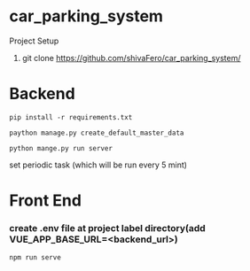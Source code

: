 # car_parking_system

Project Setup 
1. git clone https://github.com/shivaFero/car_parking_system/
# Backend 
```
pip install -r requirements.txt
```

```
paython manage.py create_default_master_data
```

```
python mange.py run server
```

set periodic task (which will be run every 5 mint)

# Front End
### create .env file at project label directory(add VUE_APP_BASE_URL=<backend_url>)
```
npm run serve
```

